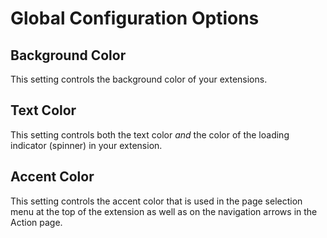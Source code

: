 # Global Configuration Options

## Background Color

This setting controls the background color of your extensions.

## Text Color

This setting controls both the text color _and_ the color of the loading indicator (spinner) in your extension.

## Accent Color

This setting controls the accent color that is used in the page selection menu at the top of the extension as well as on the navigation arrows in the Action page.